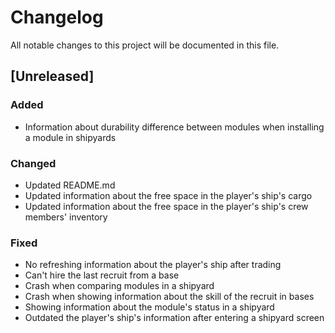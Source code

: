 # Changelog
All notable changes to this project will be documented in this file.

## [Unreleased]

### Added
- Information about durability difference between modules when installing a
  module in shipyards

### Changed
- Updated README.md
- Updated information about the free space in the player's ship's cargo
- Updated information about the free space in the player's ship's crew
  members' inventory

### Fixed
- No refreshing information about the player's ship after trading
- Can't hire the last recruit from a base
- Crash when comparing modules in a shipyard
- Crash when showing information about the skill of the recruit in bases
- Showing information about the module's status in a shipyard
- Outdated the player's ship's information after entering a shipyard screen
